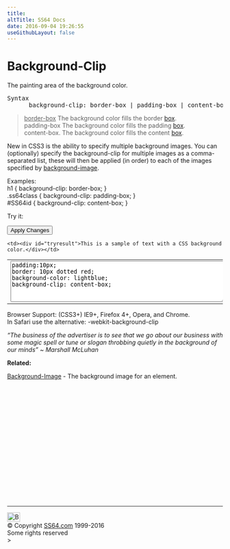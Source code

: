 ```yaml
---
title:
altTitle: SS64 Docs
date: 2016-09-04 19:26:55
useGithubLayout: false
---
```

<!-- #BeginLibraryItem "/Library/head_css.lbi" --><!-- #EndLibraryItem --><h1>Background-Clip</h1>
<p>The  painting area of the background color.</p>
<pre>Syntax
      background-clip: border-box | padding-box | content-box ; </pre>
<blockquote>
<p><span class="code"><u>border-box</u></span> The background color fills the border <a href="syntax-box-model.html">box</a>.<span class="code"><br>
padding-box</span> The background color fills the padding <a href="syntax-box-model.html">box</a>.<br>
<span class="code">content-box</span>. The background color fills the content <a href="syntax-box-model.html">box</a>.</p>
</blockquote>
<p>New in CSS3 is the ability to specify multiple background images. You can (optionally) specify the background-clip for multiple images as a comma-separated list, these will then be applied (in order) to each of the images specified by <a href="background-image.html">background-image</a>.</p>
<p>Examples:<br>
  <span class="code">h1 { background-clip: border-box; }<br>
    .ss64class { background-clip: padding-box; }</span><br>
    <span class="code">#SS64id { background-clip: content-box;  }</span>    <br>
</p>
<p>Try it:</p><input type="button" onclick="ApplyStyle()" value="Apply Changes">
<table>
  <tbody><tr>
    <td><textarea name="tryit" id="trycode" cols="60" rows="6" onfocus="this.style.background='#fff';" onblur="this.style.background='#eee';" tabindex="1">padding:10px;
border: 10px dotted red;
background-color: lightblue;
background-clip: content-box;</textarea></td>

    <td><div id="tryresult">This is a sample of text with a CSS background color.</div></td>
  </tr>
</tbody></table>

<p>Browser Support:  (CSS3+) IE9+, Firefox 4+, Opera, and Chrome. <br>
  In 
Safari use the alternative: <span class="code">-webkit-background-clip</span></p>
<p class="quote"><i>“The business of the advertiser is to see that we go about our business with some magic spell or tune or slogan throbbing quietly in the background of our minds”  ~ Marshall McLuhan</i></p>
<p><b>Related:</b></p>
<p><a href="background-image.html">Background-Image</a> - The background image for an element.<br>
  <br>
</p><!-- #BeginLibraryItem "/Library/foot_css.lbi" --><p>
<!-- CSS -->
<ins class="adsbygoogle" style="display:inline-block;width:300px;height:250px" data-ad-client="ca-pub-6140977852749469" data-ad-slot="2739097502"></ins>
<script>
(adsbygoogle = window.adsbygoogle || []).push({});
</script></p>
<hr>
<div id="bl" class="footer"><a href="background-clip.html#"><img src="../images/top.png" width="30" height="22" alt="Back to the Top"></a></div>
<div id="br" class="footer, tagline">© Copyright <a href="../index.html">SS64.com</a> 1999-2016<br>
Some rights reserved</div><!-- #EndLibraryItem -->
&gt;